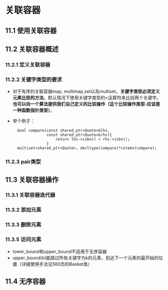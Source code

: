 # 关联容器
## 11.1 使用关联容器
## 11.2 关联容器概述
### 11.2.1 定义关联容器
### 11.2.2 关键字类型的要求
* 对于有序的关联容器map, multimap,set以及multiset，**关键字类型必须定义元素比较的方法**。默认情况下使用关键字类型的<运算符来比较两个关键字。**也可以向一个算法提供我们自己定义的比较操作（这个比较操作类型-应该是一种函数指针类型）**。
* 举个例子：

        bool compare(const shared_ptr<Quote>&lhs,
                     const shared_ptr<Quote>&rhs){
                         return lhs->isbn() < rhs->isbn();
                     }
        multiset<shared_ptr<Quote>, decltype(compare)*>items(compare);
### 11.2.3 pair类型

## 11.3 关联容器操作
### 11.3.1 关联容器迭代器
### 11.3.2 添加元素
### 11.3.3 删除元素
### 11.3.5 访问元素
* lower_bound和upper_bound不适用于无序容器
* upper_bound(k)能跳过所有关键字为k的元素，到达下一个元素的最开始的位置（详细使用手法见560页的Basket类）

## 11.4 无序容器